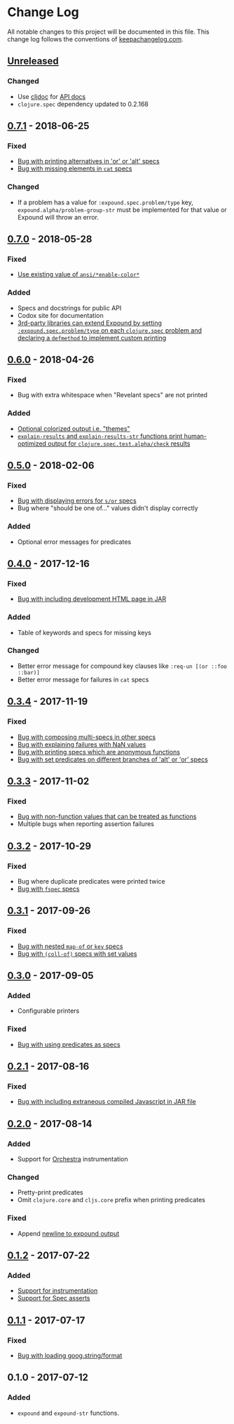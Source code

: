 # Change Log
All notable changes to this project will be documented in this file. This change log follows the conventions of [keepachangelog.com](http://keepachangelog.com/).

## [Unreleased]

### Changed
- Use [cljdoc](https://cljdoc.xyz/) for [API docs](https://cljdoc.xyz/d/expound/expound)
- `clojure.spec` dependency updated to 0.2.168

## [0.7.1] - 2018-06-25

### Fixed
- [Bug with printing alternatives in 'or' or 'alt' specs](https://github.com/bhb/expound/issues/73)
- [Bug with missing elements in `cat` specs](https://github.com/bhb/expound/issues/79)

### Changed
- If a problem has a value for `:expound.spec.problem/type` key, `expound.alpha/problem-group-str` must be implemented for that value or Expound will throw an error.

## [0.7.0] - 2018-05-28

### Fixed
- [Use existing value of `ansi/*enable-color*`](https://github.com/bhb/expound/pull/98)

### Added
- Specs and docstrings for public API
- Codox site for documentation
- [3rd-party libraries can extend Expound by setting `:expound.spec.problem/type` on each `clojure.spec` problem and declaring a `defmethod` to implement custom printing](https://github.com/bhb/expound/pull/97/)

## [0.6.0] - 2018-04-26

### Fixed
- Bug with extra whitespace when "Revelant specs" are not printed

### Added
- [Optional colorized output i.e. "themes"](https://github.com/bhb/expound/issues/44)
- [`explain-results` and `explain-results-str` functions print human-optimized output for `clojure.spec.test.alpha/check` results](https://github.com/bhb/expound/issues/72)

## [0.5.0] - 2018-02-06

### Fixed
- [Bug with displaying errors for `s/or` specs](https://github.com/bhb/expound/issues/64)
- Bug where "should be one of..." values didn't display correctly

### Added
- Optional error messages for predicates

## [0.4.0] - 2017-12-16

### Fixed
- [Bug with including development HTML page in JAR](https://github.com/bhb/expound/issues/60)

### Added
- Table of keywords and specs for missing keys

### Changed
- Better error message for compound key clauses like `:req-un [(or ::foo ::bar)]`
- Better error message for failures in `cat` specs

## [0.3.4] - 2017-11-19

### Fixed

- [Bug with composing multi-specs in other specs](https://github.com/bhb/expound/issues/24)
- [Bug with explaining failures with NaN values](https://github.com/bhb/expound/issues/48)
- [Bug with printing specs which are anonymous functions](https://github.com/bhb/expound/issues/50)
- [Bug with set predicates on different branches of 'alt' or 'or' specs](https://github.com/bhb/expound/issues/36)

## [0.3.3] - 2017-11-02

### Fixed
- [Bug with non-function values that can be treated as functions](https://github.com/bhb/expound/issues/41)
- Multiple bugs when reporting assertion failures

## [0.3.2] - 2017-10-29

### Fixed
- Bug where duplicate predicates were printed twice
- [Bug with `fspec` specs](https://github.com/bhb/expound/issues/25)

## [0.3.1] - 2017-09-26

### Fixed
- [Bug with nested `map-of` or `key` specs](https://github.com/bhb/expound/issues/27)
- [Bug with `(coll-of)` specs with set values](https://github.com/bhb/expound/issues/31)

## [0.3.0] - 2017-09-05

### Added
- Configurable printers

### Fixed
- [Bug with using predicates as specs](https://github.com/bhb/expound/issues/20)

## [0.2.1] - 2017-08-16

### Fixed
- [Bug with including extraneous compiled Javascript in JAR file](https://github.com/bhb/expound/issues/16)

## [0.2.0] - 2017-08-14

### Added
- Support for [Orchestra](https://github.com/jeaye/orchestra) instrumentation

### Changed
- Pretty-print predicates
- Omit `clojure.core` and `cljs.core` prefix when printing predicates

### Fixed
- Append [newline to expound output](https://github.com/bhb/expound/issues/8)

## [0.1.2] - 2017-07-22

### Added
- [Support for instrumentation](https://github.com/bhb/expound/issues/4)
- [Support for Spec asserts](https://github.com/bhb/expound/issues/5)

## [0.1.1] - 2017-07-17

### Fixed
- [Bug with loading goog.string/format](https://github.com/bhb/expound/issues/3)

## 0.1.0 - 2017-07-12

### Added
- `expound` and `expound-str` functions.

[Unreleased]: https://github.com/bhb/expound/compare/v0.7.1...HEAD
[0.7.1]: https://github.com/bhb/expound/compare/v0.7.0...v0.7.1
[0.7.0]: https://github.com/bhb/expound/compare/v0.6.0...v0.7.0
[0.6.0]: https://github.com/bhb/expound/compare/v0.5.0...v0.6.0
[0.5.0]: https://github.com/bhb/expound/compare/v0.4.0...v0.5.0
[0.4.0]: https://github.com/bhb/expound/compare/v0.3.4...v0.4.0
[0.3.4]: https://github.com/bhb/expound/compare/v0.3.3...v0.3.4
[0.3.3]: https://github.com/bhb/expound/compare/v0.3.2...v0.3.3
[0.3.2]: https://github.com/bhb/expound/compare/v0.3.1...v0.3.2
[0.3.1]: https://github.com/bhb/expound/compare/v0.3.0...v0.3.1
[0.3.0]: https://github.com/bhb/expound/compare/v0.2.1...v0.3.0
[0.2.1]: https://github.com/bhb/expound/compare/v0.2.0...v0.2.1
[0.2.0]: https://github.com/bhb/expound/compare/v0.1.2...v0.2.0
[0.1.2]: https://github.com/bhb/expound/compare/v0.1.1...v0.1.2
[0.1.1]: https://github.com/bhb/expound/compare/v0.1.0...v0.1.1
